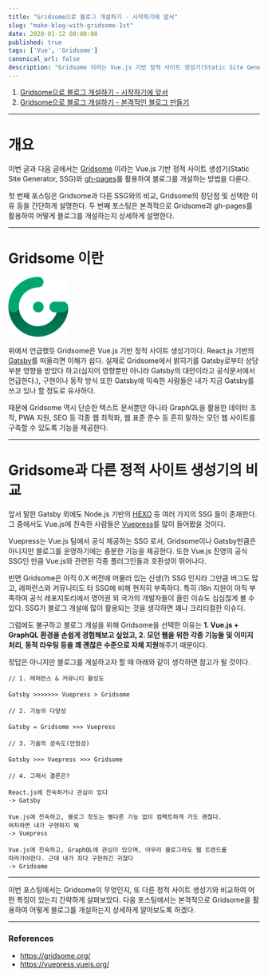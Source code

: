 ```yaml
---
title: "Gridsome으로 블로그 개설하기 - 시작하기에 앞서"
slug: "make-blog-with-gridsome-1st"
date: 2020-01-12 00:00:00
published: true
tags: ['Vue', 'Gridsome']
canonical_url: false
description: "Gridsome 이라는 Vue.js 기반 정적 사이트 생성기(Static Site Generator, SSG)와 gh-pages를 활용하여 블로그를 개설하는 방법을 다룬다. 첫 번째 포스팅은 Gridsome이 무엇인지, 다른 정적 사이트 생성기와 비교하여 어떤 특징이 있는지 간략하게 살펴본다."
---
```


1. [Gridsome으로 블로그 개설하기 - 시작하기에 앞서](https://perade.github.io/blog/make-blog-with-gridsome-1st)
2. [Gridsome으로 블로그 개설하기 - 본격적인 블로그 만들기](https://perade.github.io/blog/make-blog-with-gridsome-2nd)

***

# 개요

이번 글과 다음 글에서는 [Gridsome](https://gridsome.org/) 이라는 Vue.js 기반 정적 사이트 생성기(Static Site Generator, SSG)와 [gh-pages](https://github.com/tschaub/gh-pages)를 활용하여 블로그를 개설하는 방법을 다룬다.

첫 번째 포스팅은 Gridsome과 다른 SSG와의 비교, Gridsome의 장단점 및 선택한 이유 등을 간단하게 설명한다. 두 번째 포스팅은 본격적으로 Gridsome과 gh-pages를 활용하여 어떻게 블로그를 개설하는지 상세하게 설명한다.

***

# Gridsome 이란

![Gridsome](./images/gridsome-logo.png)

위에서 언급했듯 Gridsome은 Vue.js 기반 정적 사이트 생성기이다. React.js 기반의 [Gatsby](https://www.gatsbyjs.org/)를 떠올리면 이해가 쉽다. 실제로 Gridsome에서 밝히기를 Gatsby로부터 상당 부분 영향을 받았다 하고(심지어 영향뿐만 아니라 Gatsby의 대안이라고 공식문서에서 언급한다.), 구현이나 동작 방식 또한 Gatsby에 익숙한 사람들은 내가 지금 Gatsby를 쓰고 있나 할 정도로 유사하다.

때문에 Gridsome 역시 단순한 텍스트 문서뿐만 아니라 GraphQL을 활용한 데이터 조작, PWA 지원, SEO 등 각종 웹 최적화, 웹 표준 준수 등 흔히 말하는 모던 웹 사이트를 구축할 수 있도록 기능을 제공한다.

***

# Gridsome과 다른 정적 사이트 생성기의 비교

앞서 말한 Gatsby 외에도 Node.js 기반의 [HEXO](https://hexo.io/) 등 여러 가지의 SSG 들이 존재한다. 그 중에서도 Vue.js에 친숙한 사람들은 [Vuepress](https://vuepress.vuejs.org/)를 많이 들어봤을 것이다.

Vuepress는 Vue.js 팀에서 공식 제공하는 SSG 로서, Gridsome이나 Gatsby만큼은 아니지만 블로그를 운영하기에는 충분한 기능을 제공한다. 또한 Vue.js 진영의 공식 SSG인 만큼 Vue.js와 관련된 각종 플러그인들과 호환성이 뛰어나다.

반면 Gridsome은 아직 0.X 버전에 머물러 있는 신생(?) SSG 인지라 그만큼 버그도 많고, 레퍼런스와 커뮤니티도 타 SSG에 비해 현저히 부족하다. 특히 i18n 지원이 아직 부족하여 공식 레포지토리에서 영어권 외 국가의 개발자들이 올린 이슈도 심심찮게 볼 수 있다. SSG가 블로그 개설에 많이 활용되는 것을 생각하면 꽤나 크리티컬한 이슈다.

그럼에도 불구하고 블로그 개설을 위해 Gridsome을 선택한 이유는 **1. Vue.js + GraphQL 환경을 손쉽게 경험해보고 싶었고, 2. 모던 웹을 위한 각종 기능들 및 이미지 처리, 동적 라우팅 등을 꽤 괜찮은 수준으로 자체 지원**해주기 때문이다.

정답은 아니지만 블로그를 개설하고자 할 때 아래와 같이 생각하면 참고가 될 것이다.

```
// 1. 레퍼런스 & 커뮤니티 활성도

Gatsby >>>>>>> Vuepress > Gridsome

// 2. 기능의 다양성

Gatsby = Gridsome >>> Vuepress

// 3. 기술의 성숙도(안정성)

Gatsby >>> Vuepress >>> Gridsome

// 4. 그래서 결론은?

React.js에 친숙하거나 관심이 있다
-> Gatsby

Vue.js에 친숙하고, 블로그 정도는 별다른 기능 없이 컴팩트하게 가도 괜찮다.
여차하면 내가 구현하지 뭐
-> Vuepress

Vue.js에 친숙하고, GraphQL에 관심이 있으며, 아무리 블로그라도 웹 트렌드를
따라가야한다. 근데 내가 죄다 구현하긴 귀찮다
-> Gridsome
```

***

이번 포스팅에서는 Gridsome이 무엇인지, 또 다른 정적 사이트 생성기와 비교하여 어떤 특징이 있는지 간략하게 살펴보았다. 다음 포스팅에서는 본격적으로 Gridsome을 활용하여 어떻게 블로그를 개설하는지 상세하게 알아보도록 하겠다.

***

### References

- https://gridsome.org/
- https://vuepress.vuejs.org/
